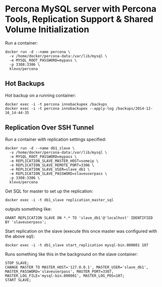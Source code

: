 # Percona MySQL server with Percona Tools, Replication Support & Shared Volume Initialization

Run a container:

```
docker run -d --name percona \
  -v /home/docker/percona-data:/var/lib/mysql \
  -e MYSQL_ROOT_PASSWORD=mypass \
  -p 3308:3306 \
  klevo/percona
```

## Hot Backups

Hot backup on a running container:

```
docker exec -i -t percona innobackupex /backups
docker exec -i -t percona innobackupex --apply-log /backups/2014-12-16_14-44-35
```

## Replication Over SSH Tunnel

Run a container with replication settings specified:

```
docker run -d --name db1_slave \
  -v /home/docker/percona-data:/var/lib/mysql \
  -e MYSQL_ROOT_PASSWORD=mypass \
  -e REPLICATION_SLAVE_MASTER_HOST=someip \
  -e REPLICATION_SLAVE_REMOTE_PORT=3306 \
  -e REPLICATION_SLAVE_USER=slave_db1 \
  -e REPLICATION_SLAVE_PASSWORD=slaveuserpass \
  -p 3308:3306 \
  klevo/percona
```

Get SQL for master to set up the replication:

```
docker exec -i -t db1_slave replication_master_sql
```

outputs something like:

```
GRANT REPLICATION SLAVE ON *.* TO 'slave_db1'@'localhost' IDENTIFIED BY 'slaveuserpass';
```

Start replication on the slave (execute this once master was configured with the above sql):

```
docker exec -i -t db1_slave start_replication mysql-bin.000001 107
```

Runs something like this in the background on the slave container:

```
STOP SLAVE;
CHANGE MASTER TO MASTER_HOST='127.0.0.1', MASTER_USER='slave_db1', MASTER_PASSWORD='slaveuserpass', MASTER_PORT=3307, MASTER_LOG_FILE='mysql-bin.000001', MASTER_LOG_POS=107;
START SLAVE;
```